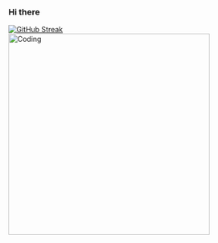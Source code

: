### Hi there 
[![GitHub Streak](https://github-readme-streak-stats.herokuapp.com/?user=tanveer19)](https://git.io/streak-stats)
  <img align="" alt="Coding" width="400" src="https://tenor.com/bFMA1.gif">

<!--
**tanveer19/tanveer19** is a ✨ _special_ ✨ repository because its `README.md` (this file) appears on your GitHub profile.

Here are some ideas to get you started:

- 🔭 I’m currently working on ...
- 🌱 I’m currently learning ...
- 👯 I’m looking to collaborate on ...
- 🤔 I’m looking for help with ...
- 💬 Ask me about ...
- 📫 How to reach me: ...
- 😄 Pronouns: ...
- ⚡ Fun fact: ...
-->

